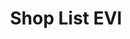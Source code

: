 <!DOCTYPE html>
<html lang="pt-BR">
<head>
    <meta charset="UTF-8">
    <meta http-equiv="X-UA-Compatible" content="IE=edge">
    <meta name="viewport" content="width=device-width, initial-scale=1.0">
    <link rel="stylesheet" href="contents/scripts/evi-style.css">
    <link rel="preconnect" href="https://fonts.gstatic.com">
    <link href="https://fonts.googleapis.com/css2?family=Major+Mono+Display&family=Montserrat&family=Open+Sans&family=Poppins&family=Roboto&family=Roboto+Slab&display=swap" rel="stylesheet">
    <title>Shop List EVI</title>
</head>
<body>
    <main>
        <div class="head-main">
            <header>
                <h1>Shop List EVI</h1>
            </header>
        </div>
        <div class="content-main">
            <!--<p>Lorem ipsum dolor, sit amet consectetur adipisicing elit. Quasi a accusantium distinctio eveniet possimus. Ducimus, hic. Veniam, ratione! Nisi aliquam ut neque ducimus obcaecati alias consequatur deleniti ab doloribus qui.</p>-->
        </div>
    </main>
</body>
</html>
